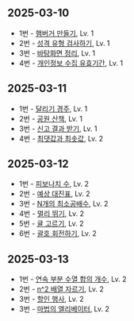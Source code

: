 ## 2025-03-10
* 1번 - [햄버거 만들기](https://school.programmers.co.kr/learn/courses/30/lessons/133502), Lv. 1
* 2번 - [성격 유형 검사하기](https://school.programmers.co.kr/learn/courses/30/lessons/118666), Lv. 1
* 3번 - [바탕화면 정리](https://school.programmers.co.kr/learn/courses/30/lessons/161990), Lv. 1
* 4번 - [개인정보 수집 유효기간](https://school.programmers.co.kr/learn/courses/30/lessons/150370), Lv. 1

## 2025-03-11
* 1번 - [달리기 경주](https://school.programmers.co.kr/learn/courses/30/lessons/178871), Lv. 1
* 2번 - [공원 산책](https://school.programmers.co.kr/learn/courses/30/lessons/172928), Lv. 1
* 3번 - [신고 결과 받기](https://school.programmers.co.kr/learn/courses/30/lessons/92334), Lv. 1
* 4번 - [최댓값과 최솟값](https://school.programmers.co.kr/learn/courses/30/lessons/12939), Lv. 2

## 2025-03-12
* 1번 - [피보나치 수](https://school.programmers.co.kr/learn/courses/30/lessons/12945), Lv. 2
* 2번 - [예상 대진표](https://school.programmers.co.kr/learn/courses/30/lessons/12985), Lv. 2
* 3번 - [N개의 최소공배수](https://school.programmers.co.kr/learn/courses/30/lessons/12953), Lv. 2
* 4번 - [멀리 뛰기](https://school.programmers.co.kr/learn/courses/30/lessons/12914), Lv. 2
* 5번 - [귤 고르기](https://school.programmers.co.kr/learn/courses/30/lessons/138476), Lv. 2
* 6번 - [괄호 회전하기](https://school.programmers.co.kr/learn/courses/30/lessons/76502), Lv. 2

## 2025-03-13
* 1번 - [연속 부분 수열 합의 개수](https://school.programmers.co.kr/learn/courses/30/lessons/131701), Lv. 2
* 2번 - [n^2 배열 자르기](https://school.programmers.co.kr/learn/courses/30/lessons/87390), Lv. 2
* 3번 - [할인 행사](https://school.programmers.co.kr/learn/courses/30/lessons/131127), Lv. 2
* 3번 - [마법의 엘리베이터](https://school.programmers.co.kr/learn/courses/30/lessons/148653), Lv. 2

